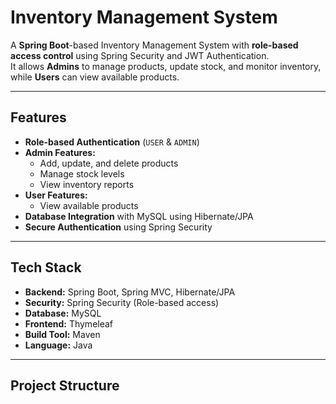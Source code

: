 #  Inventory Management System

A **Spring Boot**-based Inventory Management System with **role-based access control** using Spring Security and JWT Authentication.  
It allows **Admins** to manage products, update stock, and monitor inventory, while **Users** can view available products.

---

##  Features

- **Role-based Authentication** (`USER` & `ADMIN`)
- **Admin Features:**
  - Add, update, and delete products
  - Manage stock levels
  - View inventory reports
- **User Features:**
  - View available products
- **Database Integration** with MySQL using Hibernate/JPA
- **Secure Authentication** using Spring Security

---

##  Tech Stack

- **Backend:** Spring Boot, Spring MVC, Hibernate/JPA
- **Security:** Spring Security (Role-based access)
- **Database:** MySQL
- **Frontend:** Thymeleaf
- **Build Tool:** Maven
- **Language:** Java

---

##  Project Structure

